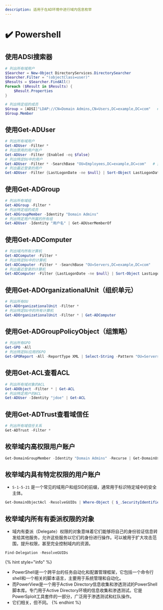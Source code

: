 ```yaml
---
description: 适用于在AD环境中进行域内信息枚举
---
```


# ✔️ Powershell

## 使用ADSI搜索器

```powershell
# 列出所有域用户
$Searcher = New-Object DirectoryServices.DirectorySearcher
$Searcher.Filter = "(objectClass=user)"
$Results = $Searcher.FindAll()
Foreach ($Result in $Results) {
    $Result.Properties
}

# 列出特定组的成员
$Group = [ADSI]"LDAP://CN=Domain Admins,CN=Users,DC=example,DC=com"   # 按实际情况修改
$Group.Member
```

## 使用Get-ADUser

```powershell
# 列出所有域用户
Get-ADUser -Filter *
# 列出禁用的用户账户
Get-ADUser -Filter {Enabled -eq $false}
# 列出特定OU中的用户
Get-ADUser -Filter * -SearchBase "OU=Employees,DC=example,DC=com"   # 按实际情况修改
# 列出最近登录的用户
Get-ADUser -Filter {LastLogonDate -ne $null} | Sort-Object LastLogonDate -Descending
```

## 使用Get-ADGroup

```powershell
# 列出所有域组
Get-ADGroup -Filter *
# 列出特定组的成员
Get-ADGroupMember -Identity "Domain Admins"
# 列出特定用户所属的所有组
Get-ADUser -Identity "用户名" | Get-ADUserMemberOf
```

## 使用Get-ADComputer

```powershell
# 列出域内所有计算机
Get-ADComputer -Filter *
# 列出特定OU中的计算机
Get-ADComputer -Filter * -SearchBase "OU=Servers,DC=example,DC=com"    # 按实际情况修改
# 列出最近登录的计算机
Get-ADComputer -Filter {LastLogonDate -ne $null} | Sort-Object LastLogonDate -Descending
```

## 使用Get-ADOrganizationalUnit（组织单元）

```powershell
# 列出所有OU
Get-ADOrganizationalUnit -Filter *
# 列出特定OU中的所有计算机
Get-ADOrganizationalUnit -Filter * | Get-ADComputer
```

## 使用Get-ADGroupPolicyObject（组策略）

```powershell
# 列出所有GPO
Get-GPO -All
# 列出特定OU应用的GPO
Get-GPOReport -All -ReportType XML | Select-String -Pattern "OU=Servers"
```

## 使用Get-ACL查看ACL

```powershell
# 列出所有域对象的ACL
Get-ADObject -Filter * | Get-ACL
# 列出特定用户的ACL
Get-ADUser -Identity "jdoe" | Get-ACL
```

## 使用Get-ADTrust查看域信任

```powershell
# 列出所有域信任关系
Get-ADTrust -Filter *
```

## 枚举域内高权限用户账户

```powershell
Get-DomainGroupMember -Identity "Domain Admins" -Recurse | Get-DomainUser
```

## 枚举域内具有特定权限的用户账户

* `S-1-5-21` 是一个常见的域用户和组SID的前缀，通常用于标识特定域中的安全主体。

```powershell
Get-DomainObjectAcl -ResolveGUIDs | Where-Object { $_.SecurityIdentifier -like "*S-1-5-21*" } | Select-Object -Property ActiveDirectoryRights, ObjectDN, SecurityIdentifier
```

## 枚举域内所有有委派权限的对象

* 域内有委派（Delegate）权限的对象意味着它们能够将自己的身份验证信息转发给其他服务，允许这些服务以它们的身份进行操作。可以被用于扩大攻击范围，提升权限，甚至完全控制域内的资源。

```powershell
Find-Delegation -ResolveGUIDs
```

{% hint style="info" %}
* PowerShell是一个跨平台的任务自动化和配置管理框架，它包括一个命令行shell和一个相关的脚本语言，主要用于系统管理和自动化。
* 而PowerView是一个用于Active Directory信息收集和渗透测试的PowerShell脚本库。专门用于Active Directory环境的信息收集和渗透测试。它是PowerSploit工具套件的一部分，广泛用于渗透测试和红队操作。
* 它们相关，但不同。
{% endhint %}
